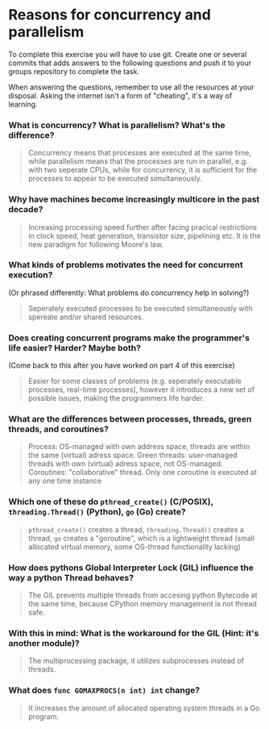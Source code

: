 # Reasons for concurrency and parallelism


To complete this exercise you will have to use git. Create one or several commits that adds answers to the following questions and push it to your groups repository to complete the task.

When answering the questions, remember to use all the resources at your disposal. Asking the internet isn't a form of "cheating", it's a way of learning.

 ### What is concurrency? What is parallelism? What's the difference?
 > Concurrency means that processes are executed at the same time, while parallelism means that the processes are run in parallel, 
 e.g. with two seperate CPUs, while for concurrency, it is sufficient for the processes to appear to be executed simultaneously.
 
 ### Why have machines become increasingly multicore in the past decade?
 > Increasing processing speed further after facing pracical restrictions in clock speed, heat generation, transistor size, pipelining etc. It is the new paradigm for following Moore's law. 
 
 ### What kinds of problems motivates the need for concurrent execution?
 (Or phrased differently: What problems do concurrency help in solving?)
 > Seperately executed processes to be executed simultaneously with spereate and/or shared resources.
 
 ### Does creating concurrent programs make the programmer's life easier? Harder? Maybe both?
 (Come back to this after you have worked on part 4 of this exercise)
 > Easier for some classes of problems (e.g. seperately executable processes, real-time processes), however it introduces a new set of possible issues, making the programmers life harder.
 
 ### What are the differences between processes, threads, green threads, and coroutines?
 > Process: OS-managed with own address space, threads are within the same (virtual) adress space. 
 Green threads: user-managed threads with own (virtual) adress space, not OS-managed.
 Coroutines: "collaborative" thread. Only one coroutine is executed at any one time instance 
 
 ### Which one of these do `pthread_create()` (C/POSIX), `threading.Thread()` (Python), `go` (Go) create?
 > `pthread_create()` creates a thread, `threading.Thread()` creates a thread,  `go` creates a "goroutine", which is a lightweight thread (small allocated virtual memory, some OS-thread functionality lacking) 
 
 ### How does pythons Global Interpreter Lock (GIL) influence the way a python Thread behaves?
 > The GIL prevents multiple threads from accesing python Bytecode at the same time, because CPython memory management is not thread safe.
 
 ### With this in mind: What is the workaround for the GIL (Hint: it's another module)?
 > The multiprocessing package, it utilizes subprocesses instead of threads. 
 
 ### What does `func GOMAXPROCS(n int) int` change? 
 > It increases the amount of allocated operating system threads in a Go program.
